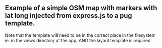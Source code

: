 ## Example of a simple OSM map with markers with lat long injected from express.js to a pug template.

Note that the template will need to be in the correct place in the filesystem ie. in the views directory of the app, AND the layout template is required.

